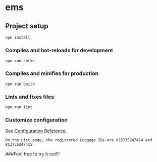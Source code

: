 # ems

## Project setup
```
npm install
```

### Compiles and hot-reloads for development
```
npm run serve
```

### Compiles and minifies for production
```
npm run build
```

### Lints and fixes files
```
npm run lint
```

### Customize configuration
See [Configuration Reference](https://cli.vuejs.org/config/).

```the login username and paassword are "admin" and "password".
On the List page, the registered Luggage IDs are 813735247414 and 813735247415
```
###Feel free to try it out!!!
